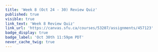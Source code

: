 ```yaml
---
title: 'Week 8 (Oct 24 - 30) Review Quiz'
published: true
visible: true
link_text: 'Week 8 Review Quiz'
link_url: 'https://canvas.sfu.ca/courses/53207/assignments/457123'
badge_display: true
badge_label: 'Oct 30th 11:59pm PDT'
never_cache_twig: true
---
```

